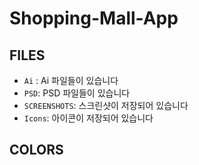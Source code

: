 # Shopping-Mall-App
## FILES

- `Ai` : Ai 파일들이 있습니다
- `PSD`: PSD 파일들이 있습니다
- `SCREENSHOTS`: 스크린샷이 저장되어 있습니다
- `Icons`: 아이콘이 저장되어 있습니다

## COLORS

